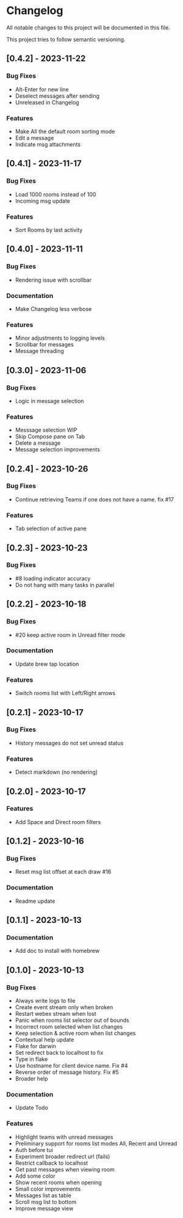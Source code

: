 # Changelog

All notable changes to this project will be documented in this file.

This project tries to follow semantic versioning.

## [0.4.2] - 2023-11-22

### Bug Fixes

- Alt-Enter for new line
- Deselect messages after sending
- Unreleased in Changelog

### Features

- Make All the default room sorting mode
- Edit a message
- Indicate msg attachments

## [0.4.1] - 2023-11-17

### Bug Fixes

- Load 1000 rooms instead of 100
- Incoming msg update

### Features

- Sort Rooms by last activity

## [0.4.0] - 2023-11-11

### Bug Fixes

- Rendering issue with scrollbar

### Documentation

- Make Changelog less verbose

### Features

- Minor adjustments to logging levels
- Scrollbar for messages
- Message threading

## [0.3.0] - 2023-11-06

### Bug Fixes

- Logic in message selection

### Features

- Messsage selection WIP
- Skip Compose pane on Tab
- Delete a message
- Message selection improvements

## [0.2.4] - 2023-10-26

### Bug Fixes

- Continue retrieving Teams if one does not have a name. fix #17

### Features

- Tab selection of active pane

## [0.2.3] - 2023-10-23

### Bug Fixes

- #8 loading indicator accuracy
- Do not hang with many tasks in parallel

## [0.2.2] - 2023-10-18

### Bug Fixes

- #20 keep active room in Unread filter mode

### Documentation

- Update brew tap location

### Features

- Switch rooms list with Left/Right arrows

## [0.2.1] - 2023-10-17

### Bug Fixes

- History messages do not set unread status

### Features

- Detect markdown (no rendering)

## [0.2.0] - 2023-10-17

### Features

- Add Space and Direct room filters

## [0.1.2] - 2023-10-16

### Bug Fixes

- Reset msg list offset at each draw #16

### Documentation

- Readme update

## [0.1.1] - 2023-10-13

### Documentation

- Add doc to install with homebrew

## [0.1.0] - 2023-10-13

### Bug Fixes

- Always write logs to file
- Create event stream only when broken
- Restart webex stream when lost
- Panic when rooms list selector out of bounds
- Incorrect room selected when list changes
- Keep selection & active room when list changes
- Contextual help update
- Flake for darwin
- Set redirect back to localhost to fix
- Type in flake
- Use hostname for client device name. Fix #4
- Reverse order of message history. Fix #5
- Broader help

### Documentation

- Update Todo

### Features

- Highlight teams with unread messages
- Preliminary support for rooms list modes All, Recent and Unread
- Auth before tui
- Experiment broader redirect url (fails)
- Restrict callback to localhost
- Get past messages when viewing room
- Add some color
- Show recent rooms when opening
- Small color improvements
- Messages list as table
- Scroll msg list to bottom
- Improve message view

<!-- generated by git-cliff -->
